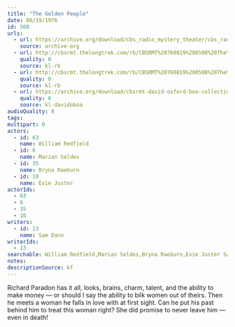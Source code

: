 ```yaml
---
title: "The Golden People"
date: 08/19/1976
id: 508
urls: 
  - url: https://archive.org/download/cbs_radio_mystery_theater/cbs_radio_mystery_theater-0501-0550.zip/cbs_radio_mystery_theater-0501-0550%2Fcbsrmt_0508_the_golden_people.mp3
    source: archive-org
  - url: http://cbsrmt.thelongtrek.com/rb/CBSRMT%20760819%200508%20The%20Golden%20People_wuwm.mp3
    quality: 0
    source: kl-rb
  - url: http://cbsrmt.thelongtrek.com/rb/CBSRMT%20760819%200508%20The%20Golden%20People_wbbm_rb.mp3
    quality: 0
    source: kl-rb
  - url: https://archive.org/download/cbsrmt-david-oxford-boa-collection/CBSRMT-760819-0508-The-Golden-People-(128-44)_WUWM-FM-{BoA}.mp3
    quality: 0
    source: kl-davidoboa
audioQuality: 0
tags: 
multipart: 0
actors:  
  - id: 63
    name: William Redfield  
  - id: 6
    name: Marian Seldes  
  - id: 35
    name: Bryna Raeburn  
  - id: 10
    name: Evie Juster
actorIds:  
  - 63  
  - 6  
  - 35  
  - 10
writers:  
  - id: 13
    name: Sam Dann
writerIds:  
  - 13
searchable: William Redfield,Marian Seldes,Bryna Raeburn,Evie Juster Sam Dann
notes: 
descriptionSource: kf
---
```

Richard Paradon has it all, looks, brains, charm, talent, and the ability to make money — or should I say the ability to bilk women out of theirs. Then he meets a woman he falls in love with at first sight. Can he put his past behind him to treat this woman right? She did promise to never leave him — even in death!